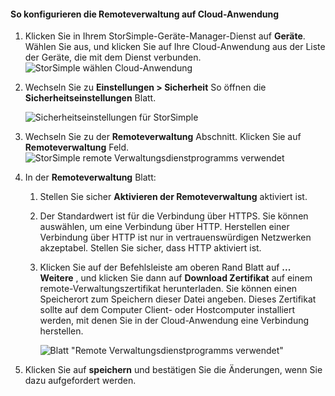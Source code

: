 
#### <a name="to-configure-remote-management-on-cloud-appliance"></a>So konfigurieren die Remoteverwaltung auf Cloud-Anwendung

1. Klicken Sie in Ihrem StorSimple-Geräte-Manager-Dienst auf **Geräte**. Wählen Sie aus, und klicken Sie auf Ihre Cloud-Anwendung aus der Liste der Geräte, die mit dem Dienst verbunden.
    ![StorSimple wählen Cloud-Anwendung](./media/storsimple-8000-configure-remote-management-http-device/sca-remote-manage1.png)

2. Wechseln Sie zu **Einstellungen > Sicherheit** So öffnen die **Sicherheitseinstellungen** Blatt.

     ![Sicherheitseinstellungen für StorSimple](./media/storsimple-8000-configure-remote-management-http-device/sca-remote-manage2.png)

3. Wechseln Sie zu der **Remoteverwaltung** Abschnitt. Klicken Sie auf **Remoteverwaltung** Feld.
     ![StorSimple remote Verwaltungsdienstprogramms verwendet](./media/storsimple-8000-configure-remote-management-http-device/sca-remote-manage3.png)

4. In der **Remoteverwaltung** Blatt:

    1. Stellen Sie sicher **Aktivieren der Remoteverwaltung** aktiviert ist.
    2. Der Standardwert ist für die Verbindung über HTTPS. Sie können auswählen, um eine Verbindung über HTTP. Herstellen einer Verbindung über HTTP ist nur in vertrauenswürdigen Netzwerken akzeptabel. Stellen Sie sicher, dass HTTP aktiviert ist.
    3. Klicken Sie auf der Befehlsleiste am oberen Rand Blatt auf **... Weitere** , und klicken Sie dann auf **Download Zertifikat** auf einem remote-Verwaltungszertifikat herunterladen. Sie können einen Speicherort zum Speichern dieser Datei angeben. Dieses Zertifikat sollte auf dem Computer Client- oder Hostcomputer installiert werden, mit denen Sie in der Cloud-Anwendung eine Verbindung herstellen.

        ![Blatt "Remote Verwaltungsdienstprogramms verwendet"](./media/storsimple-8000-configure-remote-management-http-device/sca-remote-manage4.png)
5. Klicken Sie auf **speichern** und bestätigen Sie die Änderungen, wenn Sie dazu aufgefordert werden.